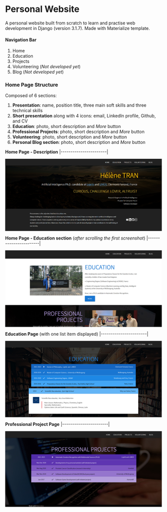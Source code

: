 # Personal Website

A personal website built from scratch to learn and practise web development in Django (version 3.1.7). Made with Materialize template.

#### Navigation Bar
1. Home
2. Education
2. Projects
2. Volunteering (*Not developed yet*)
2. Blog (*Not developed yet*)

### Home Page Structure

Composed of 6 sections:
1. **Presentation**: name, position title, three main soft skills and three technical skills
2. **Short presentation** along with 4 icons: email, LinkedIn profile, Github, and CV
3. **Education**: photo, short description and *More* button
4. **Professional Projects**: photo, short description and *More* button
5. **Volunteering**: photo, short description and *More* button
6. **Personal Blog section**: photo, short description and *More* button



**Home Page - Description**
 |-----------------------|
 
<p font="italic" align="center">  
  <img src="screenshots/Home-Description.PNG" align="center" alt="Home Page - Presentation">
</p>


**Home Page - Education section** (*after scrolling the first screenshot*)
 |-----------------------|

<p font="italic" align="center">  
  <img src="screenshots/Home-Education.PNG" align="center" alt="Home Page - Education section">
</p>


**Education Page** (with one list item displayed)
 |-----------------------|
 
<p font="italic" align="center">  
  <img src="screenshots/Education.PNG" align="center" alt="Education Page">
</p>


**Professional Project Page**
 |-----------------------|
 
<p font="italic" align="center">  
  <img src="screenshots/Projects.PNG" align="center" alt="Professional Project Page">
</p>
